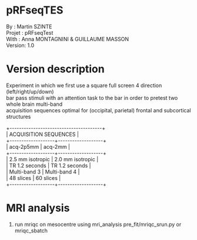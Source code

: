 # pRFseqTES
By :      Martin SZINTE<br/>
Projet :  pRFseqTest<br/>
With :    Anna MONTAGNINI & GUILLAUME MASSON<br/>
Version:  1.0<br/>

# Version description
Experiment in which we first use a square full screen 4 direction (left/right/up/down)<br/>
bar pass stimuli with an attention task to the bar in order to pretest two whole brain multi-band<br/>
acquisition sequences optimal for (occipital, parietal) frontal and subcortical structures<br/>

+---------------------------------------+<br/>
|          ACQUISITION SEQUENCES        |<br/>
+-------------------+-------------------+<br/>
|    acq-2p5mm      |      acq-2mm      |<br/>
+-------------------+-------------------+<br/>
| 2.5 mm isotropic  | 2.0 mm isotropic  |<br/>
|   TR 1.2 seconds  |   TR 1.2 seconds  |<br/>
|    Multi-band 3   |    Multi-band 4   |<br/>
|     48 slices     |     60 slices     |<br/>
+-------------------+-------------------+<br/>

# MRI analysis
1. run mriqc on mesocentre using mri_analysis pre_fit/mriqc_srun.py or mriqc_sbatch<br/>
